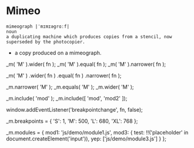 # Mimeo 
	mimeograph |ˈmɪmɪəgrɑːf|
	noun
	a duplicating machine which produces copies from a stencil, now superseded by the photocopier.
- a copy produced on a mimeograph.


_m( 'M' ).wider( fn );
_m( 'M' ).equal( fn );
_m( 'M' ).narrower( fn );

_m( 'M' )
	.wider( fn )
	.equal( fn )
	.narrower( fn );

_m.narrower( 'M' );
_m.equals( 'M' );
_m.wider( 'M' );

_m.include( 'mod' );
_m.include([ 'mod', 'mod2' ]);

window.addEventListener('breakpointchange', fn, false);

_m.breakpoints = {
    'S': 1,
    'M': 500,
    'L': 680,
    'XL': 768
};

_m.modules = {
    mod1: 'js/demo/module1.js',
    mod3: {
        test: !!('placeholder' in document.createElement('input')),
        yep: ['js/demo/module3.js']
    }
};
